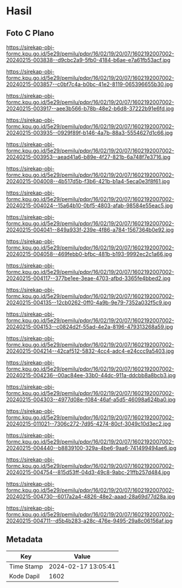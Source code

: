 # Hasil

## Foto C Plano

https://sirekap-obj-formc.kpu.go.id/5e29/pemilu/pdpr/16/02/19/20/07/1602192007002-20240215-003838--d9cbc2a9-5fb0-4184-b6ae-e7a61fb53acf.jpg

https://sirekap-obj-formc.kpu.go.id/5e29/pemilu/pdpr/16/02/19/20/07/1602192007002-20240215-003857--c0bf7c4a-b0bc-41e2-8119-065396655b30.jpg

https://sirekap-obj-formc.kpu.go.id/5e29/pemilu/pdpr/16/02/19/20/07/1602192007002-20240215-003917--aee3b566-b78b-48e2-b6d8-37222b91e6fd.jpg

https://sirekap-obj-formc.kpu.go.id/5e29/pemilu/pdpr/16/02/19/20/07/1602192007002-20240215-003935--0929f89f-b146-4a7b-88a3-5554627d1c66.jpg

https://sirekap-obj-formc.kpu.go.id/5e29/pemilu/pdpr/16/02/19/20/07/1602192007002-20240215-003953--aead41a6-b89e-4f27-821b-6a748f7e3716.jpg

https://sirekap-obj-formc.kpu.go.id/5e29/pemilu/pdpr/16/02/19/20/07/1602192007002-20240215-004008--4b517d5b-f3b6-421b-b1a4-5eca0e3f8f61.jpg

https://sirekap-obj-formc.kpu.go.id/5e29/pemilu/pdpr/16/02/19/20/07/1602192007002-20240215-004024--15a64b10-0bf5-4803-afab-98584e55eac5.jpg

https://sirekap-obj-formc.kpu.go.id/5e29/pemilu/pdpr/16/02/19/20/07/1602192007002-20240215-004041--849a933f-239e-4f86-a784-1567364b0e92.jpg

https://sirekap-obj-formc.kpu.go.id/5e29/pemilu/pdpr/16/02/19/20/07/1602192007002-20240215-004058--469febb0-bfbc-481b-b193-9992ec2c1a66.jpg

https://sirekap-obj-formc.kpu.go.id/5e29/pemilu/pdpr/16/02/19/20/07/1602192007002-20240215-004117--377be1ee-3eae-4703-afbd-3365fe4bbed2.jpg

https://sirekap-obj-formc.kpu.go.id/5e29/pemilu/pdpr/16/02/19/20/07/1602192007002-20240215-004135--12cb0262-0ff0-4a9b-9e79-7352a032f5c9.jpg

https://sirekap-obj-formc.kpu.go.id/5e29/pemilu/pdpr/16/02/19/20/07/1602192007002-20240215-004153--c0824d2f-55ad-4e2a-8196-479313268a59.jpg

https://sirekap-obj-formc.kpu.go.id/5e29/pemilu/pdpr/16/02/19/20/07/1602192007002-20240215-004214--42caf512-5832-4cc4-adc4-e24ccc9a5403.jpg

https://sirekap-obj-formc.kpu.go.id/5e29/pemilu/pdpr/16/02/19/20/07/1602192007002-20240215-004236--00ac84ee-33b0-44dc-911a-ddcbb8a8bcb3.jpg

https://sirekap-obj-formc.kpu.go.id/5e29/pemilu/pdpr/16/02/19/20/07/1602192007002-20240215-004303--4977d08e-f084-46af-a5d5-46098a624ba0.jpg

https://sirekap-obj-formc.kpu.go.id/5e29/pemilu/pdpr/16/02/19/20/07/1602192007002-20240215-011021--7306c272-7d95-4274-80cf-3049c10d3ec2.jpg

https://sirekap-obj-formc.kpu.go.id/5e29/pemilu/pdpr/16/02/19/20/07/1602192007002-20240215-004440--b8839100-329a-4be6-9aa6-741499494ae6.jpg

https://sirekap-obj-formc.kpu.go.id/5e29/pemilu/pdpr/16/02/19/20/07/1602192007002-20240215-004754--815d53ff-04d3-49c8-9abc-21ffb257d484.jpg

https://sirekap-obj-formc.kpu.go.id/5e29/pemilu/pdpr/16/02/19/20/07/1602192007002-20240215-004730--6017a2a4-4826-48e2-aaad-28a69d77d28a.jpg

https://sirekap-obj-formc.kpu.go.id/5e29/pemilu/pdpr/16/02/19/20/07/1602192007002-20240215-004711--d5b4b283-a28c-476e-9495-29a8c06156af.jpg


## Metadata

| Key        | Value               |
| ---------- | ------------------- |
| Time Stamp | 2024-02-17 13:05:41 |
| Kode Dapil | 1602                |




